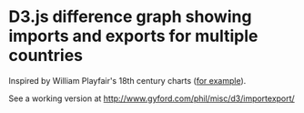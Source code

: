 # D3.js difference graph showing imports and exports for multiple countries

Inspired by William Playfair's 18th century charts ([for example](https://en.wikipedia.org/wiki/File:Playfair_TimeSeries-2.png)).

See a working version at http://www.gyford.com/phil/misc/d3/importexport/


